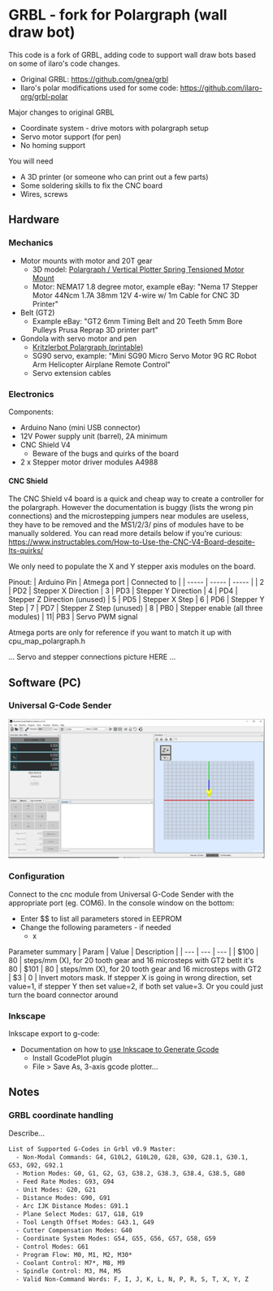 # GRBL - fork for Polargraph (wall draw bot)


This code is a fork of GRBL, adding code to support wall draw bots based on some of ilaro's code changes.
* Original GRBL: https://github.com/gnea/grbl
* Ilaro's polar modifications used for some code: https://github.com/ilaro-org/grbl-polar

Major changes to original GRBL
* Coordinate system - drive motors with polargraph setup
* Servo motor support (for pen)
* No homing support

You will need
* A 3D printer (or someone who can print out a few parts)
* Some soldering skills to fix the CNC board
* Wires, screws

## Hardware

### Mechanics

* Motor mounts with motor and 20T gear
  * 3D model: [Polargraph / Vertical Plotter Spring Tensioned Motor Mount](https://www.thingiverse.com/thing:3440067)
  * Motor: NEMA17 1.8 degree motor, example eBay: "Nema 17 Stepper Motor 44Ncm 1.7A 38mm 12V 4-wire w/ 1m Cable for CNC 3D Printer"
* Belt (GT2)
  * Example eBay: "GT2 6mm Timing Belt and 20 Teeth 5mm Bore Pulleys Prusa Reprap 3D printer part"
* Gondola with servo motor and pen
  * [Kritzlerbot Polargraph (printable)](https://www.thingiverse.com/thing:16692)
  * SG90 servo, example: "Mini SG90 Micro Servo Motor 9G RC Robot Arm Helicopter Airplane Remote Control"
  * Servo extension cables

### Electronics

Components:
* Arduino Nano (mini USB connector)
* 12V Power supply unit (barrel), 2A minimum
* CNC Shield V4
  * Beware of the bugs and quirks of the board
* 2 x Stepper motor driver modules A4988

#### CNC Shield

The CNC Shield v4 board is a quick and cheap way to create a controller for the polargraph. However the documentation is buggy (lists the wrong pin connections) and the microstepping jumpers near modules are useless, they have to be removed and the MS1/2/3/ pins of modules have to be manually soldered.
 You can read more details below if you're curious:
 https://www.instructables.com/How-to-Use-the-CNC-V4-Board-despite-Its-quirks/

We only need to populate the X and Y stepper axis modules on the board.

Pinout:
| Arduino Pin | Atmega port | Connected to |
| ----- | ----- | ----- |
| 2 | PD2 | Stepper X Direction
| 3 | PD3 | Stepper Y Direction
| 4 | PD4 | Stepper Z Direction (unused)
| 5 | PD5 | Stepper X Step
| 6 | PD6 | Stepper Y Step
| 7 | PD7 | Stepper Z Step (unused)
| 8 | PB0 | Stepper enable (all three modules)
| 11| PB3 | Servo PWM signal

Atmega ports are only for reference if you want to match it up with cpu_map_polargraph.h

... Servo and stepper connections picture HERE ...


## Software (PC)

### Universal G-Code Sender

![Image](images/ugs.png)

### Configuration

Connect to the cnc module from Universal G-Code Sender with the appropriate port (eg. COM6). In the console window on the bottom:

* Enter $$ to list all parameters stored in EEPROM
* Change the following parameters - if needed
  * x

Parameter summary
| Param | Value | Description |
| --- | --- | --- |
| $100 | 80 | steps/mm (X), for 20 tooth gear and 16 microsteps with GT2 betlt it's 80
| $101 | 80 | steps/mm (X), for 20 tooth gear and 16 microsteps with GT2 
| $3   | 0  | Invert motors mask. If stepper X is going in wrong direction, set value=1, if stepper Y then set value=2, if both set value=3. Or you could just turn the board connector around


### Inkscape

Inkscape export to g-code:

 * Documentation on how to [use Inkscape to Generate Gcode](https://wiki.opensourceecology.org/wiki/Using_Inkscape_to_Generate_Gcode)
   * Install GcodePlot plugin
   * File > Save As, 3-axis gcode plotter...



## Notes

### GRBL coordinate handling

Describe...



``` 
List of Supported G-Codes in Grbl v0.9 Master:
  - Non-Modal Commands: G4, G10L2, G10L20, G28, G30, G28.1, G30.1, G53, G92, G92.1
  - Motion Modes: G0, G1, G2, G3, G38.2, G38.3, G38.4, G38.5, G80
  - Feed Rate Modes: G93, G94
  - Unit Modes: G20, G21
  - Distance Modes: G90, G91
  - Arc IJK Distance Modes: G91.1
  - Plane Select Modes: G17, G18, G19
  - Tool Length Offset Modes: G43.1, G49
  - Cutter Compensation Modes: G40
  - Coordinate System Modes: G54, G55, G56, G57, G58, G59
  - Control Modes: G61
  - Program Flow: M0, M1, M2, M30*
  - Coolant Control: M7*, M8, M9
  - Spindle Control: M3, M4, M5
  - Valid Non-Command Words: F, I, J, K, L, N, P, R, S, T, X, Y, Z
```
